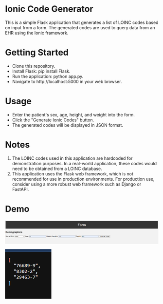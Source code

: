 # Ionic Code Generator
This is a simple Flask application that generates a list of LOINC codes based on input from a form. The generated codes are used to query data from an EHR using the Ionic framework.

# Getting Started
* Clone this repository.
* Install Flask: pip install Flask.
* Run the application: python app.py.
* Navigate to http://localhost:5000 in your web browser.
# Usage
* Enter the patient's sex, age, height, and weight into the form.
* Click the "Generate Ionic Codes" button.
* The generated codes will be displayed in JSON format.
# Notes
1. The LOINC codes used in this application are hardcoded for demonstration purposes. In a real-world application, these codes would need to be obtained from a LOINC database.
2. This application uses the Flask web framework, which is not recommended for use in production environments. For production use, consider using a more robust web framework such as Django or FastAPI.

# Demo

![img.png](img.png)

![img_1.png](img_1.png)